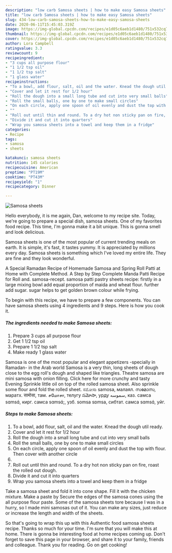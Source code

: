 ```yaml
---
description: "low carb Samosa sheets | how to make easy Samosa sheets"
title: "low carb Samosa sheets | how to make easy Samosa sheets"
slug: 434-low-carb-samosa-sheets-how-to-make-easy-samosa-sheets
date: 2020-06-11T15:45:03.319Z
image: https://img-global.cpcdn.com/recipes/e1d05c6aeb1d1480/751x532cq70/samosa-sheets-recipe-main-photo.jpg
thumbnail: https://img-global.cpcdn.com/recipes/e1d05c6aeb1d1480/751x532cq70/samosa-sheets-recipe-main-photo.jpg
cover: https://img-global.cpcdn.com/recipes/e1d05c6aeb1d1480/751x532cq70/samosa-sheets-recipe-main-photo.jpg
author: Lora Campbell
ratingvalue: 3.3
reviewcount: 9
recipeingredient:
- "3 cups all purpose flour"
- "1 1/2 tsp oil"
- "1 1/2 tsp salt"
- "1 glass water"
recipeinstructions:
- "To a bowl, add flour, salt, oil and the water. Knead the dough util ready."
- "Cover and let it rest for 1/2 hour"
- "Roll the dough into a small long tube and cut into very small balls"
- "Roll the small balls, one by one to make small circles"
- "On each circle, apply one spoon of oil evenly and dust the top with flour. Then cover with another circle"
- ""
- "Roll out until thin and round. To a dry hot non sticky pan on fire, roast the rolled out dough."
- "Divide it and cut it into quarters"
- "Wrap you samosa sheets into a towel and keep them in a fridge"
categories:
- Recipe
tags:
- samosa
- sheets

katakunci: samosa sheets 
nutrition: 145 calories
recipecuisine: American
preptime: "PT19M"
cooktime: "PT43M"
recipeyield: "1"
recipecategory: Dinner

---
```



![Samosa sheets](https://img-global.cpcdn.com/recipes/e1d05c6aeb1d1480/751x532cq70/samosa-sheets-recipe-main-photo.jpg)

Hello everybody, it is me again, Dan, welcome to my recipe site. Today, we're going to prepare a special dish, samosa sheets. One of my favorites food recipe. This time, I'm gonna make it a bit unique. This is gonna smell and look delicious.

Samosa sheets is one of the most popular of current trending meals on earth. It is simple, it's fast, it tastes yummy. It is appreciated by millions every day. Samosa sheets is something which I've loved my entire life. They are fine and they look wonderful.

A Special Ramadan Recipe of Homemade Samosa and Spring Roll Patti at Home with Complete Method. A Step by Step Complete Manda Patti Recipe for Roll and. samosa-recept. samosa patti pastry sheets recipe: firstly in a large mixing bowl add equal proportion of maida and wheat flour. further add sugar. sugar helps to get golden brown colour while frying.


To begin with this recipe, we have to prepare a few components. You can have samosa sheets using 4 ingredients and 9 steps. Here is how you cook it.

<!--inarticleads1-->

##### The ingredients needed to make Samosa sheets:

1. Prepare 3 cups all purpose flour
1. Get 1 1/2 tsp oil
1. Prepare 1 1/2 tsp salt
1. Make ready 1 glass water


Samosa is one of the most popular and elegant appetizers -specially in Ramadan- in the Arab world Samosa is a very thin, long sheets of dough close to the egg roll&#39;s dough and shaped like triangles. Theatre samosa are mini samosa with onion filling. Click here for more crunchy and tasty Evening Sprinkle little oil on top of the rolled samosa sheet. Also sprinkle some flour and fold the rolled sheet. ಸಮೋಸಾ samosa, малаял. സമോസ, маратх. सामोसा, там. சமோசா, телугу సమోసా, урду سموسه‎, каз. самса sɑmsɑ́, кирг. самса sɑmsɑ́;, узб. somsa sɒmsa, сибтат. самса sɑmsɑ́, уйг. 

<!--inarticleads2-->

##### Steps to make Samosa sheets:

1. To a bowl, add flour, salt, oil and the water. Knead the dough util ready.
1. Cover and let it rest for 1/2 hour
1. Roll the dough into a small long tube and cut into very small balls
1. Roll the small balls, one by one to make small circles
1. On each circle, apply one spoon of oil evenly and dust the top with flour. Then cover with another circle
1. 
1. Roll out until thin and round. To a dry hot non sticky pan on fire, roast the rolled out dough.
1. Divide it and cut it into quarters
1. Wrap you samosa sheets into a towel and keep them in a fridge


Take a samosa sheet and fold it into cone shape. Fill it with the chicken mixture. Make a paste by Secure the edges of the samosa cones using the all purpose flour paste. Some of the samosa sheets tore because I was in a hurry, so I made mini samosas out of it. You can make any sizes, just reduce or increase the length and width of the sheets. 

So that's going to wrap this up with this Authentic food samosa sheets recipe. Thanks so much for your time. I'm sure that you will make this at home. There is gonna be interesting food at home recipes coming up. Don't forget to save this page in your browser, and share it to your family, friends and colleague. Thank you for reading. Go on get cooking!

